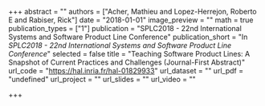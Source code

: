 +++
abstract = ""
authors = ["Acher, Mathieu and Lopez-Herrejon, Roberto E and Rabiser, Rick"]
date = "2018-01-01"
image_preview = ""
math = true
publication_types = ["1"]
publication = "SPLC2018 - 22nd International Systems and Software Product Line Conference"
publication_short = "In *SPLC2018 - 22nd International Systems and Software Product Line Conference*"
selected = false
title = "Teaching Software Product Lines: A Snapshot of Current Practices and Challenges (Journal-First Abstract)"
url_code = "https://hal.inria.fr/hal-01829933"
url_dataset = ""
url_pdf = "undefined"
url_project = ""
url_slides = ""
url_video = ""

+++
